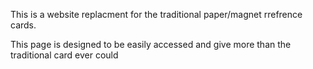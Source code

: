 This is a website replacment for the traditional paper/magnet rrefrence cards.

This page is designed to be easily accessed and give more than the traditional card ever could 
